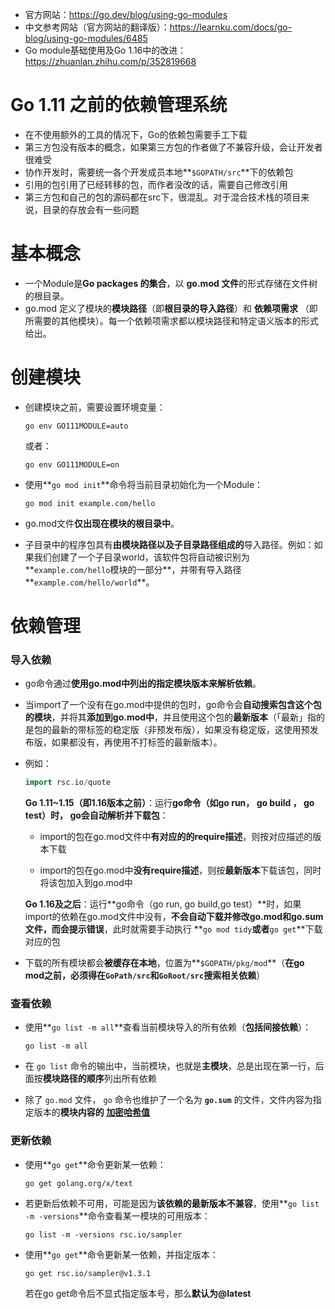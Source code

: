 * 官方网站：https://go.dev/blog/using-go-modules
* 中文参考网站（官方网站的翻译版）：https://learnku.com/docs/go-blog/using-go-modules/6485
* Go module基础使用及Go 1.16中的改进：https://zhuanlan.zhihu.com/p/352819668

# Go 1.11 之前的依赖管理系统

* 在不使用额外的工具的情况下，Go的依赖包需要手工下载
* 第三方包没有版本的概念，如果第三方包的作者做了不兼容升级，会让开发者很难受
* 协作开发时，需要统一各个开发成员本地**`$GOPATH/src`**下的依赖包
* 引用的包引用了已经转移的包，而作者没改的话，需要自己修改引用
* 第三方包和自己的包的源码都在src下，很混乱。对于混合技术栈的项目来说，目录的存放会有一些问题

# 基本概念

* 一个Module是**Go packages 的集合**，以 **go.mod 文件**的形式存储在文件树的根目录。
* go.mod 定义了模块的**模块路径**（即**根目录的导入路径**）和 **依赖项需求** （即所需要的其他模块）。每一个依赖项需求都以模块路径和特定语义版本的形式给出。

# 创建模块

* 创建模块之前，需要设置环境变量：

  ```shell
  go env GO111MODULE=auto
  ```

  或者：

  ```shell
  go env GO111MODULE=on
  ```

* 使用**`go mod init`**命令将当前目录初始化为一个Module：

  ```shell
  go mod init example.com/hello
  ```

* go.mod文件**仅出现在模块的根目录中**。

* 子目录中的程序包具有**由模块路径以及子目录路径组成的**导入路径。例如：如果我们创建了一个子目录world，该软件包将自动被识别为**`example.com/hello`模块的一部分**，并带有导入路径**`example.com/hello/world`**。

# 依赖管理

### 导入依赖

* go命令通过**使用go.mod中列出的指定模块版本来解析依赖**。

* 当import了一个没有在go.mod中提供的包时，go命令会**自动搜索包含这个包的模块**，并将其**添加到go.mod中**，并且使用这个包的**最新版本**（「最新」指的是包的最新的带标签的稳定版（非预发布版），如果没有稳定版，这使用预发布版，如果都没有，再使用不打标签的最新版本）。

* 例如：

  ```go
  import rsc.io/quote
  ```

  **Go 1.11~1.15（即1.16版本之前）**：运行**go命令（如go run， go build ， go test）**时， go会**自动解析并下载包**： 

  * import的包在go.mod文件中**有对应的的require描述**，则按对应描述的版本下载

  * import的包在go.mod中**没有require描述**，则按**最新版本**下载该包，同时将该包加入到go.mod中

  **Go 1.16及之后**：运行**go命令（go run, go build,go test）**时，如果import的依赖在go.mod文件中没有，**不会自动下载并修改go.mod和go.sum文件，而会提示错误**，此时就需要手动执行 **`go mod tidy`**或者**`go get`**下载对应的包

* 下载的所有模块都会**被缓存在本地**，位置为**`$GOPATH/pkg/mod`**（**在go mod之前，必须得在`GoPath/src`和`GoRoot/src`搜索相关依赖**）

### 查看依赖

* 使用**`go list -m all`**查看当前模块导入的所有依赖（**包括间接依赖**）：

  ```shell
  go list -m all
  ```

* 在 `go list` 命令的输出中，当前模块，也就是**主模块**，总是出现在第一行，后面按**模块路径的顺序**列出所有依赖

* 除了 `go.mod` 文件， `go` 命令也维护了一个名为 **`go.sum`** 的文件，文件内容为指定版本的**模块内容的 [加密哈希值](https://golang.org/cmd/go/#hdr-Module_downloading_and_verification)** 

### 更新依赖

* 使用**`go get`**命令更新某一依赖：

  ```shell
  go get golang.org/x/text
  ```

* 若更新后依赖不可用，可能是因为**该依赖的最新版本不兼容**，使用**`go list -m -versions`**命令查看某一模块的可用版本：

  ```shell
  go list -m -versions rsc.io/sampler
  ```

* 使用**`go get`**命令更新某一依赖，并指定版本：

  ```shell
  go get rsc.io/sampler@v1.3.1
  ```

  若在go get命令后不显式指定版本号，那么**默认为@latest**

